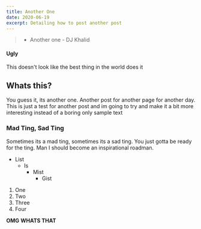 ```yaml
---
title: Another One
date: 2020-06-19
excerpt: Detailing how to post another post
---
```

> - Another one - DJ Khalid

#### Ugly
This doesn't look like the best thing in the world does it

## Whats this?
You guess it, its another one. Another post for another page for another day.
This is just a test for another post and im going to try and make it a bit more
interesting instead of a boring only sample text

### Mad Ting, Sad Ting
Sometimes its a mad ting, sometimes its a sad ting. You just gotta be ready for
the ting. Man I should become an inspirational roadman.

- List
    - Is
        - Mist
            - Gist


1. One
2. Two
3. Three
4. Four

**OMG**
**WHATS THAT**
